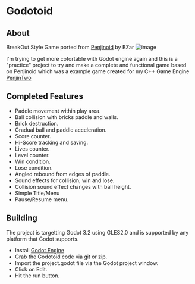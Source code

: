 # Godotoid
## About
BreakOut Style Game ported from [Penjinoid](https://github.com/bzar/penjinoid) by BZar 
![image](https://user-images.githubusercontent.com/816975/112047164-d1deab00-8b44-11eb-8adc-faee302779ea.png)

I'm trying to get more cofortable with Godot engine again and this is a "practice" project to try and make a complete and functional game based on Penjinoid which was a example game created for my C++ Game Engine [PenjinTwo](https://github.com/pokeparadox/PenjinTwo)

## Completed Features
* Paddle movement within play area.
* Ball collision with bricks paddle and walls.
* Brick destruction.
* Gradual ball and paddle acceleration.
* Score counter.
* Hi-Score tracking and saving.
* Lives counter.
* Level counter.
* Win condition.
* Lose condition.
* Angled rebound from edges of paddle.
* Sound effects for collision, win and lose.
* Collision sound effect changes with ball height.
* Simple Title/Menu
* Pause/Resume menu.

## Building
The project is targetting Godot 3.2 using GLES2.0 and is supported by any platform that Godot supports.

* Install [Godot Engine](https://godotengine.org/)
* Grab the Godotoid code via git or zip.
* Import the project.godot file via the Godot project window.
* Click on Edit.
* Hit the run button.
